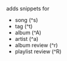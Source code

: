 adds snippets for 

 * song (^s)
 * tag (^t)
 * album (^A)
 * artist (^a)
 * album review (^r)
 * playlist review (^R)

